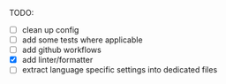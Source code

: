 TODO:
- [ ] clean up config
- [ ] add some tests where applicable
- [ ] add github workflows
- [x] add linter/formatter
- [ ] extract language specific settings into dedicated files

